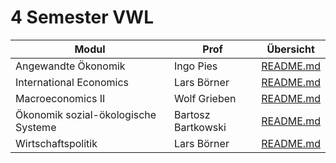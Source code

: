 # 4 Semester VWL

| Modul                               | Prof               | Übersicht                               |
| ----------------------------------- | ------------------ | --------------------------------------- |
| Angewandte Ökonomik                 | Ingo Pies          | [README.md](VL_Angewandte/README.md)    |
| International Economics             | Lars Börner        | [README.md](VL_International/README.md) |
| Macroeconomics II                   | Wolf Grieben       | [README.md](VL_Makro2/README.md)        |
| Ökonomik sozial-ökologische Systeme | Bartosz Bartkowski | [README.md](VL_SoÖko/README.md)         |
| Wirtschaftspolitik                  | Lars Börner        | [README.md](VL_WiPo/README.md)          |

